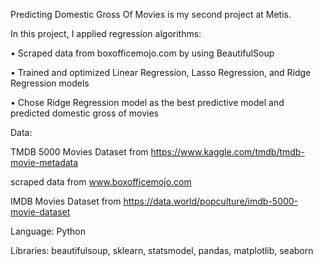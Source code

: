 Predicting Domestic Gross Of Movies is my second project at Metis.

In this project, I applied regression algorithms:

• Scraped data from boxofficemojo.com by using BeautifulSoup

• Trained and optimized Linear Regression, Lasso Regression, and Ridge Regression models

• Chose Ridge Regression model as the best predictive model and predicted domestic gross of movies

Data:

TMDB 5000 Movies Dataset from https://www.kaggle.com/tmdb/tmdb-movie-metadata

scraped data from www.boxofficemojo.com

IMDB Movies Dataset from https://data.world/popculture/imdb-5000-movie-dataset

Language: Python

Libraries: beautifulsoup, sklearn, statsmodel, pandas, matplotlib, seaborn
